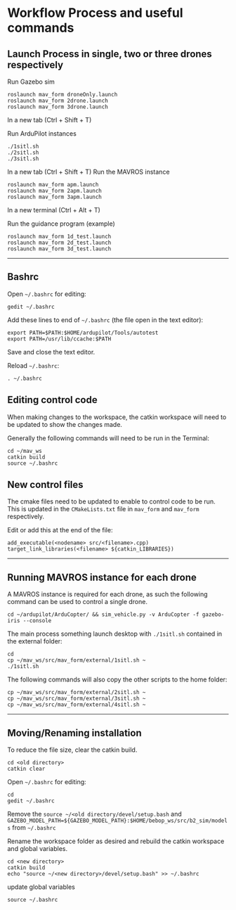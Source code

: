 # Workflow Process and useful commands

## Launch Process in single, two or three drones respectively

Run Gazebo sim
```
roslaunch mav_form droneOnly.launch
roslaunch mav_form 2drone.launch
roslaunch mav_form 3drone.launch
```
In a new tab (Ctrl + Shift + T)

Run ArduPilot instances
```
./1sitl.sh
./2sitl.sh
./3sitl.sh
```
In a new tab (Ctrl + Shift + T)
Run the MAVROS instance
```
roslaunch mav_form apm.launch
roslaunch mav_form 2apm.launch
roslaunch mav_form 3apm.launch
```
In a new terminal (Ctrl + Alt + T)

Run the guidance program (example)

```
roslaunch mav_form 1d_test.launch
roslaunch mav_form 2d_test.launch
roslaunch mav_form 3d_test.launch
```
---
## Bashrc
Open `~/.bashrc` for editing:
```
gedit ~/.bashrc
```

Add these lines to end of `~/.bashrc` (the file open in the text editor):
```
export PATH=$PATH:$HOME/ardupilot/Tools/autotest
export PATH=/usr/lib/ccache:$PATH
```

Save and close the text editor.

Reload `~/.bashrc`:
```
. ~/.bashrc
```

## Editing control code

When making changes to the workspace, the catkin workspace will need to be updated to show the changes made.

Generally the following commands will need to be run in the Terminal:
```
cd ~/mav_ws
catkin build
source ~/.bashrc
```

## New control files

The cmake files need to be updated to enable to control code to be run. This is updated in the `CMakeLists.txt` file in `mav_form` and `mav_form` respectively.

Edit or add this at the end of the file:

```
add_executable(<nodename> src/<filename>.cpp)
target_link_libraries(<filename> ${catkin_LIBRARIES})
```
---
## Running MAVROS instance for each drone

A MAVROS instance is required for each drone, as such the following command can be used to control a single drone.

```
cd ~/ardupilot/ArduCopter/ && sim_vehicle.py -v ArduCopter -f gazebo-iris --console
```
The main process something launch desktop with `./1sitl.sh` contained in the external folder:
```
cd
cp ~/mav_ws/src/mav_form/external/1sitl.sh ~
./1sitl.sh
```
The following commands will also copy the other scripts to the home folder:
```
cp ~/mav_ws/src/mav_form/external/2sitl.sh ~
cp ~/mav_ws/src/mav_form/external/3sitl.sh ~
cp ~/mav_ws/src/mav_form/external/4sitl.sh ~
```
---
## Moving/Renaming installation

To reduce the file size, clear the catkin build.
```
cd <old directory>
catkin clear
```
Open `~/.bashrc` for editing:
```
cd
gedit ~/.bashrc
```
Remove the `source ~/<old directory/devel/setup.bash` and `GAZEBO_MODEL_PATH=${GAZEBO_MODEL_PATH}:$HOME/bebop_ws/src/b2_sim/models` from `~/.bashrc`

Rename the workspace folder as desired and rebuild the catkin workspace and global variables.
```
cd <new directory>
catkin build
echo "source ~/<new directory>/devel/setup.bash" >> ~/.bashrc
```
update global variables
```
source ~/.bashrc
```
